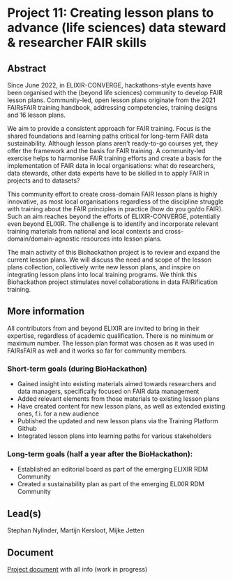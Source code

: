 # Project 11: Creating lesson plans to advance (life sciences) data steward & researcher FAIR skills

## Abstract

Since June 2022, in ELIXIR-CONVERGE, hackathons-style events have been organised with the (beyond life sciences) community to develop FAIR lesson plans. Community-led, open lesson plans originate from the 2021 FAIRsFAIR training handbook, addressing competencies, training designs and 16 lesson plans.

We aim to provide a consistent approach for FAIR training. Focus is the shared foundations and learning paths critical for long-term FAIR data sustainability. Although lesson plans aren’t ready-to-go courses yet, they offer the framework and the basis for FAIR training. A community-led exercise helps to harmonise FAIR training efforts and create a basis for the implementation of FAIR data in local organisations: what do researchers, data stewards, other data experts have to be skilled in to apply FAIR in projects and to datasets?

This community effort to create cross-domain FAIR lesson plans is highly innovative, as most local organisations regardless of the discipline struggle with training about the FAIR principles in practice (how do you go/do FAIR). Such an aim reaches beyond the efforts of ELIXIR-CONVERGE, potentially even beyond ELIXIR. The challenge is to identify and incorporate relevant training materials from national and local contexts and cross-domain/domain-agnostic resources into lesson plans.

The main activity of this Biohackathon project is to review and expand the current lesson plans. We will discuss the need and scope of the lesson plans collection, collectively write new lesson plans, and inspire on integrating lesson plans into local training programs. We think this Biohackathon project stimulates novel collaborations in data FAIRification training.

## More information

All contributors from and beyond ELIXIR are invited to bring in their expertise, regardless of academic qualification. There is no minimum or maximum number. The lesson plan format was chosen as it was used in FAIRsFAIR as well and it works so far for community members.

### Short-term goals (during BioHackathon)

 * Gained insight into existing materials aimed towards researchers and data managers, specifically focused on FAIR data management
 * Added relevant elements from those materials to existing lesson plans
 * Have created content for new lesson plans, as well as extended existing ones, f.i. for a new audience
 * Published the updated and new lesson plans via the Training Platform Github
 * Integrated lesson plans into learning paths for various stakeholders

### Long-term goals (half a year after the BioHackathon):

 * Established an editorial board as part of the emerging ELIXIR RDM Community
 * Created a sustainability plan as part of the emerging ELIXIR RDM Community


## Lead(s)

Stephan Nylinder, Martijn Kersloot, Mijke Jetten

## Document

[Project document](https://docs.google.com/document/d/1mSSSlz-4u9bBZPokeN_Ymx5Q266CN_c7NXbD3SHympA/edit?usp=sharing) with all info (work in progress)
